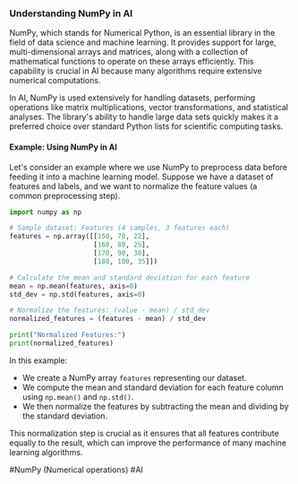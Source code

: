 ### Understanding NumPy in AI

NumPy, which stands for Numerical Python, is an essential library in the field of data science and machine learning. It provides support for large, multi-dimensional arrays and matrices, along with a collection of mathematical functions to operate on these arrays efficiently. This capability is crucial in AI because many algorithms require extensive numerical computations.

In AI, NumPy is used extensively for handling datasets, performing operations like matrix multiplications, vector transformations, and statistical analyses. The library's ability to handle large data sets quickly makes it a preferred choice over standard Python lists for scientific computing tasks.

#### Example: Using NumPy in AI

Let's consider an example where we use NumPy to preprocess data before feeding it into a machine learning model. Suppose we have a dataset of features and labels, and we want to normalize the feature values (a common preprocessing step).

```python
import numpy as np

# Sample dataset: Features (4 samples, 3 features each)
features = np.array([[150, 70, 22],
                     [160, 80, 25],
                     [170, 90, 30],
                     [180, 100, 35]])

# Calculate the mean and standard deviation for each feature
mean = np.mean(features, axis=0)
std_dev = np.std(features, axis=0)

# Normalize the features: (value - mean) / std_dev
normalized_features = (features - mean) / std_dev

print("Normalized Features:")
print(normalized_features)
```

In this example:
- We create a NumPy array `features` representing our dataset.
- We compute the mean and standard deviation for each feature column using `np.mean()` and `np.std()`.
- We then normalize the features by subtracting the mean and dividing by the standard deviation.

This normalization step is crucial as it ensures that all features contribute equally to the result, which can improve the performance of many machine learning algorithms.

#NumPy (Numerical operations) #AI